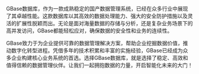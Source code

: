 GBase数据库，作为一款成熟稳定的国产数据管理系统，已经在众多行业中展现了其卓越性能。这款数据库以其高效的数据处理能力、强大的安全防护措施以及灵活的扩展性脱颖而出。无论是面对海量数据的存储与分析，还是复杂业务场景下的高并发访问，GBase都能轻松应对，确保数据的安全性和业务的连续性。

GBase致力于为企业提供可靠的数据管理解决方案，帮助企业挖掘数据价值，推动数字化转型进程。凭借多年的技术积累和丰富的实施经验，GBase已经成为众多企业构建核心业务系统的首选。选择GBase数据库，就是选择了稳定、高效和值得信赖的数据管理伙伴。让我们一起拥抱数据的力量，开启智能化未来的大门！